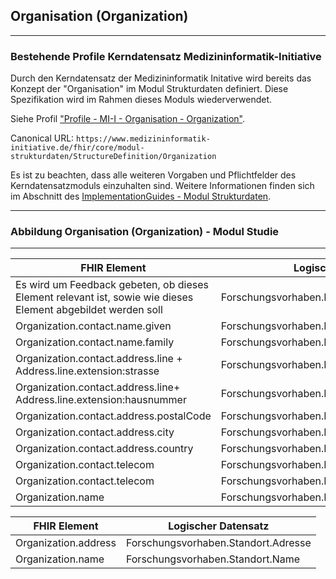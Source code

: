 ## Organisation (Organization)

---

### Bestehende Profile Kerndatensatz Medizininformatik-Initiative

Durch den Kerndatensatz der Medizininformatik Initative wird bereits das Konzept der "Organisation" im Modul Strukturdaten definiert. Diese Spezifikation wird im Rahmen dieses Moduls wiederverwendet.

Siehe Profil ["Profile - MI-I - Organisation - Organization"](TODO).

Canonical URL: ``https://www.medizininformatik-initiative.de/fhir/core/modul-strukturdaten/StructureDefinition/Organization``

Es ist zu beachten, dass alle weiteren Vorgaben und Pflichtfelder des Kerndatensatzmoduls einzuhalten sind. Weitere Informationen finden sich im Abschnitt des [ImplementationGuides - Modul Strukturdaten](TODO).

---

### Abbildung Organisation (Organization) - Modul Studie

---

| FHIR Element | Logischer Datensatz |
|--------------|---------------------|
| Es wird um Feedback gebeten, ob dieses Element relevant ist, sowie wie dieses Element abgebildet werden soll |  Forschungsvorhaben.Kontakt.Grad |
| Organization.contact.name.given |  Forschungsvorhaben.Kontakt.Vorname |
| Organization.contact.name.family |  Forschungsvorhaben.Kontakt.Nachname  |
| Organization.contact.address.line + Address.line.extension:strasse |  Forschungsvorhaben.Kontakt.Adresse.Strasse |
| Organization.contact.address.line+ Address.line.extension:hausnummer  |  Forschungsvorhaben.Kontakt.Adresse.Hausnummer  |
| Organization.contact.address.postalCode |  Forschungsvorhaben.Kontakt.Adresse.PLZ |
| Organization.contact.address.city |  Forschungsvorhaben.Kontakt.Adresse.Wohnort  |
| Organization.contact.address.country |  Forschungsvorhaben.Kontakt.Adresse.Land|
| Organization.contact.telecom | Forschungsvorhaben.Kontakt.Email  |
| Organization.contact.telecom | Forschungsvorhaben.Kontakt.Tel  |
| Organization.name | Forschungsvorhaben.Kontakt.Zugehoerigkeit |

| FHIR Element | Logischer Datensatz |
|--------------|---------------------|
| Organization.address | Forschungsvorhaben.Standort.Adresse  |
| Organization.name | Forschungsvorhaben.Standort.Name |
